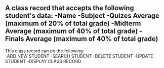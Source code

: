 A class record that accepts the following student's data:
-Name
-Subject
-Quizes Average (maximum of 20% of total grade)
-Midterm Average (maximum of 40% of total grade)
-Finals Average (maximum of 40% of total grade)
-----------------
This class record can do the following:    
   -ADD NEW STUDENT
   -SEARCH STUDENT
   -DELETE STUDENT
   -UPDATE  STUDENT
   -DISPLAY CLASS RECORD

